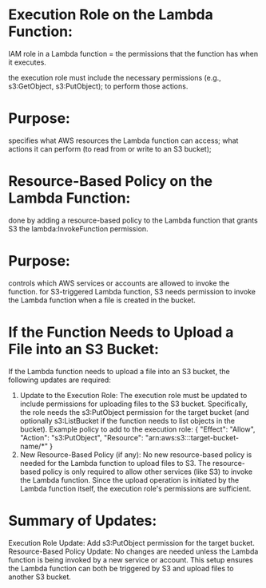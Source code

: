 # Execution Role on the Lambda Function:
IAM role in a Lambda function = the permissions that the function has when it executes.

the execution role must include the necessary permissions (e.g., s3:GetObject, s3:PutObject); to perform those actions.

# Purpose:
specifies what AWS resources the Lambda function can access; what actions it can perform (to read from or write to an S3 bucket);

# Resource-Based Policy on the Lambda Function:
done by adding a resource-based policy to the Lambda function that grants S3 the lambda:InvokeFunction permission.

# Purpose:
controls which AWS services or accounts are allowed to invoke the function. for S3-triggered Lambda function, S3 needs permission to invoke the Lambda function when a file is created in the bucket.

# If the Function Needs to Upload a File into an S3 Bucket:
If the Lambda function needs to upload a file into an S3 bucket, the following updates are required:

1. Update to the Execution Role:
The execution role must be updated to include permissions for uploading files to the S3 bucket. Specifically, the role needs the s3:PutObject permission for the target bucket (and optionally s3:ListBucket if the function needs to list objects in the bucket).
Example policy to add to the execution role:
{
  "Effect": "Allow",
  "Action": "s3:PutObject",
  "Resource": "arn:aws:s3:::target-bucket-name/*"
}
2. New Resource-Based Policy (if any):
No new resource-based policy is needed for the Lambda function to upload files to S3. The resource-based policy is only required to allow other services (like S3) to invoke the Lambda function. Since the upload operation is initiated by the Lambda function itself, the execution role's permissions are sufficient.

# Summary of Updates:
Execution Role Update:
Add s3:PutObject permission for the target bucket.
Resource-Based Policy Update:
No changes are needed unless the Lambda function is being invoked by a new service or account.
This setup ensures the Lambda function can both be triggered by S3 and upload files to another S3 bucket.